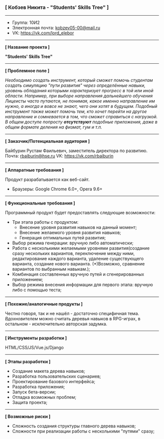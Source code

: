 ### [ Кобзев Никита - "Students' Skills Tree" ]

---

* Группа: 10И2
* Электронная почта: kobzev05-00@mail.ru
* VK: https://vk.com/lord_elebor
---

**[ Название проекта ]**

**"Students' Skills Tree"**

---

**[ Проблемное поле ]**

*Необходимо создать инструмент, который сможет помочь студентам создать симуляцию "пути развития" через определённые навыки, уровень обладания которыми характеризует прогресс в той или иной области. Например, при выборе направления дальнейшего обучения Лицеисты часто путаются, не понимая, какое именно направление им нужно, а иногда и вовсе не знают, чего они хотят в будущем. Подобный инструмент также может помочь тем, кто хочет перейти на другое направление и сомневается в том, что сможет справиться с нагрузкой. В общем доступе попросту **отсутствуют** подобные приложения, даже в общем формате деления на физмат, гум и т.п.*

---

**[ Заказчик/Потенциальная аудитория ]**

Байбурин Рустам Фаильевич, заместитель директора по развитию.
Почта: rbaiburin@hse.ru
VK: https://vk.com/rbaiburin

---

**[ Аппаратные требования ]**

Продукт разрабатывается как веб-сайт.
* Браузеры: Google Chrome 6.0+, Opera 9.6+

---

**[ Функциональные требования ]**

Программный продукт будет предоставлять следующие возможности:

* Три этапа работы с продуктом:
  * Внесение уровня развития навыков на данный момент;
  * Внесение желаемого уровня развития навыков;
  * Генерация оптимальных путей развития;
* Выбор режима генерации: вручную либо автоматически;
* Работа с несколькими желаемыми уровнями развития(создание сразу нескольких вариантов, переключение между ними, редактирование каждого варианта, удаление существующего варианта, создание нового варианта. (\*)Возможно, сравнение вариантов по выбранным навыкам.);
* Комбинация составленных вручную путей и сгенерированных приложением;
* Выбор режима внесения информации для первого этапа: вручную либо с помощью теста;

---

**[ Похожие/аналогичные продукты ]**

Честно говоря, так и не нашёл - достаточно специфичная тема. *Вдохновителем* можно считать деревья навыков в RPG-играх, в остальном - исключительно авторская задумка.

---

**[ Инструменты разработки ]**

HTML/CSS/JS/Vue\.js/Django

---

**[ Этапы разработки ]**

* Создание макета дерева навыков;
* Разработка пользовательских сценариев;
* Проектирование базового интерфейса;
* Разработка приложения;
* Запуск бета-версии;
* Отладка возможных проблем;
* Защита проекта;

---

**[ Возможные риски ]**

* Сложность создания структуры главного дерева навыков;
* Сложности при реализации работы с несколькими "путями" сразу;
